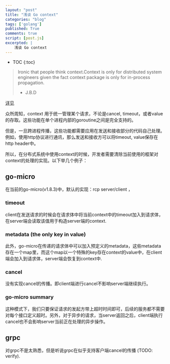 ```yaml
---
layout: "post"
title: "浅谈 Go context"
categories: "blog"
tags: ['golang']
published: True
comments: true
script: [post.js]
excerpted: |
    浅谈 Go context 
---
```


* TOC
{:toc}

> Ironic that people think context.Context is only for distributed system engineers given the fact context package is only for in-process propagation.
>
> - J.B.D

[详见](https://medium.com/@rakyll/context-propagation-over-http-in-go-d4540996e9b0)

众所周知，context 用于统一管理某个请求，不论是cancel, timeout，或者value的存取。这些功能在单个进程内部的goroutine之间是完全支持的。

但是，一旦跨进程传播，这些功能都需要应用在发送和接收部分的代码自己处理。例如，使用http协议进行通讯，那么发送和接收方可以将timeout, value保存在http header中。

所以，在分布式系统中使用context的时候，开发者需要清除当前使用的框架对context的处理的实现。以下举几个例子：

## go-micro

在当前的go-micro(v1.8.3)中，默认的实现：rcp server/client ，

### timeout

client在发送请求的时候会在请求体中将当前context中的timeout加入到请求体，在server端会读取该值用于构造server端的context. 


### metadata (the only key in value)

此外，go-micro在传递的请求体中可以加入预定义的metadata，这些metadata存在一个map里，而这个map以一个特殊的key存在context的value中，在client端会加入到请求体，server端会恢复到context中.

### cancel

没有实现cancel的传播。即client端进行cancel不影响server端继续执行。

### go-micro summary

这种模式下，我们只要保证请求的发起方带上超时时间即可，后续的服务都不需要对每个接口定义超时。另外，对于异步的请求，当server返回之后，client端执行cancel也不会影响server当前正在处理的异步操作。

## grpc

对grpc不是太熟悉，但是听说grpc在似乎支持客户端cancel的传播 (TODO: verify).
